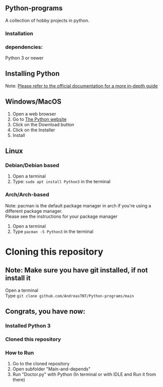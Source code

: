 

## Python-programs   

A collection of hobby projects in python.


### Installation 
### dependencies:
Python 3 or newer

## Installing Python
Note: [Please refer to the official documentation for a more in-depth guide](https://docs.python.org)  
## Windows/MacOS 
1. Open a web browser
2. Go to [The Python website](https://python.org/downloads)
3. Click on the Download button
4. Click on the Installer 
5. Install
## Linux
### Debian/Debian based
1. Open a terminal
2. Type: `sudo apt install Python3` in the terminal 
### Arch/Arch-based
Note: pacman is the default package manager in arch if you're using a different package manager. \
Please see the instructions for your package manager 
1. Open a terminal 
2. Type `pacman -S Python3` in the terminal

# Cloning this repository
## Note: Make sure you have git installed, if not install it
Open a terminal\
Type `git clone github.com/AndreasTNT/Python-programs/main`
## Congrats, you have now:
### Installed Python 3 
### Cloned this repository
### How to Run
1. Go to the cloned repository
2. Open subfolder "Main-and-depends"
3. Run "Doctor.py" with Python (In terminal or with IDLE and Run it from there)  



